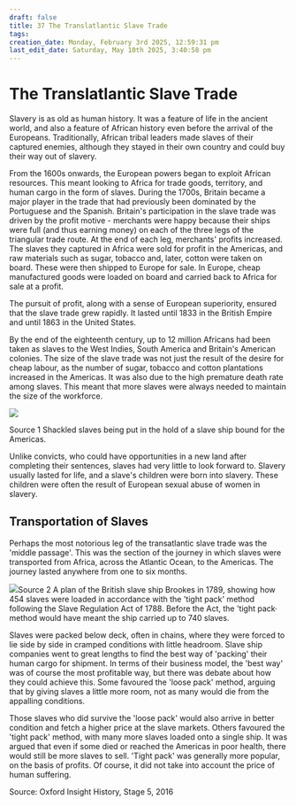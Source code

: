 ```yaml
---
draft: false
title: 37 The Translatlantic Slave Trade
tags:
creation_date: Monday, February 3rd 2025, 12:59:31 pm
last_edit_date: Saturday, May 10th 2025, 3:40:58 pm
---
```


# The Translatlantic Slave Trade

Slavery is as old as human history. It was a feature of life in the ancient world, and also a feature of African history even before the arrival of the Europeans. Traditionally, African tribal leaders made slaves of their captured enemies, although they stayed in their own country and could buy their way out of slavery.

From the 1600s onwards, the European powers began to exploit African resources. This meant looking to Africa for trade goods, territory, and human cargo in the form of slaves. During the 1700s, Britain became a major player in the trade that had previously been dominated by the Portuguese and the Spanish. Britain's participation in the slave trade was driven by the profit motive - merchants were happy because their ships were full (and thus earning money) on each of the three legs of the triangular trade route. At the end of each leg, merchants' profits increased. The slaves they captured in Africa were sold for profit in the Americas, and raw materials such as sugar, tobacco and, later, cotton were taken on board. These were then shipped to Europe for sale. In Europe, cheap manufactured goods were loaded on board and carried back to Africa for sale at a profit.

The pursuit of profit, along with a sense of European superiority, ensured that the slave trade grew rapidly. It lasted until 1833 in the British Empire and until 1863 in the United States.

By the end of the eighteenth century, up to 12 million Africans had been taken as slaves to the West Indies, South America and Britain's American colonies. The size of the slave trade was not just the result of the desire for cheap labour, as the number of sugar, tobacco and cotton plantations increased in the Americas. It was also due to the high premature death rate among slaves. This meant that more slaves were always needed to maintain the size of the workforce.

![](https://lh7-rt.googleusercontent.com/docsz/AD_4nXd-04084EBtF8cQMM8kmAFlvwPqpiqyqpvOP3HkTb4N7d29u3Y0V9I0LoKsskCwPVrJlqsE5o_27fgcDAudLfKjnbIQXakbRbElR-muunnJUFdB6nlJStgxeAOw2BbHUs3CxpZx?key=qEYuZc1UAgcPrjPVU09Q0k4U)

Source 1 Shackled slaves being put in the hold of a slave ship bound for the Americas.

Unlike convicts, who could have opportunities in a new land after completing their sentences, slaves had very little to look forward to. Slavery usually lasted for life, and a slave's children were born into slavery. These children were often the result of European sexual abuse of women in slavery.

## Transportation of Slaves

Perhaps the most notorious leg of the transatlantic slave trade was the 'middle passage'. This was the section of the journey in which slaves were transported from Africa, across the Atlantic Ocean, to the Americas. The journey lasted anywhere from one to six months.

![](https://lh7-rt.googleusercontent.com/docsz/AD_4nXdnj5oUlbX1JHbvzKggX6DBhp4z1pbQSxRWaVpQbBu-d8pkte7cfghNqsZF5JGh9FRZ1AvlCSwpRsMbPpb_rWDK0nP4EUL9M2boOzDGnC82HK-LoTUBLvvp1lOgZonl7QIlBnrV2A?key=qEYuZc1UAgcPrjPVU09Q0k4U)Source 2 A plan of the British slave ship Brookes in 1789, showing how 454 slaves were loaded in accordance with the 'tight pack' method following the Slave Regulation Act of 1788. Before the Act, the 'tight pack· method would have meant the ship carried up to 740 slaves.

Slaves were packed below deck, often in chains, where they were forced to lie side by side in cramped conditions with little headroom. Slave ship companies went to great lengths to find the best way of 'packing' their human cargo for shipment. In terms of their business model, the 'best way' was of course the most profitable way, but there was debate about how they could achieve this. Some favoured the 'loose pack' method, arguing that by giving slaves a little more room, not as many would die from the appalling conditions.

Those slaves who did survive the 'loose pack' would also arrive in better condition and fetch a higher price at the slave markets. Others favoured the 'tight pack' method, with many more slaves loaded onto a single ship. It was argued that even if some died or reached the Americas in poor health, there would still be more slaves to sell. 'Tight pack' was generally more popular, on the basis of profits. Of course, it did not take into account the price of human suffering.

Source: Oxford Insight History, Stage 5, 2016
